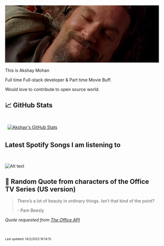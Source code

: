 [![Akshay's GitHub Banner](./assets/bigLebowski.jpg)](https://github.com/AkshayHere)

This is Akshay Mohan

Full time Full-stack developer & Part time Movie Buff.

Would love to contribute to open source world.

## &#x1f4c8; GitHub Stats

<br>
<a href="https://github.com/akshayhere">
  <img align="center" style="margin:0.5rem" src="https://dudes-abides-this-github-stats.vercel.app/api/top-langs/?username=akshayhere&layout=compact&hide=html,css&disable_animations=true&theme=cobalt&card_width=410px" alt="Akshay's GitHub Stats" />
</a>

<br>

## Latest Spotify Songs I am listening to

<br>

![Alt text](https://spotify-recently-played-readme.vercel.app/api?user=akshay_here&unique={true|1|on|yes})

## 📣 Random Quote from characters of the Office TV Series (US version)

> There’s a lot of beauty in ordinary things. Isn’t that kind of the point?
>
> <p>- Pam Beesly</p>

_Quote requested from [The Office API](https://www.officeapi.dev/)_

<br>

<sub><sup>Last updated: 14/2/2023 16:14:15</sup></sub>

<!-- > ### Want to know how I made this README?
>
> [Credits](https://github.com/braydoncoyer)! -->
